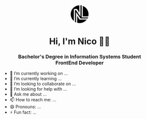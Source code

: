 <!--
**nlukestik/nlukestik** is a ✨ _special_ ✨ repository because its `README.md` (this file) appears on your GitHub profile.

Here are some ideas to get you started:

- 🔭 I’m currently working on ...
- 🌱 I’m currently learning ...
- 👯 I’m looking to collaborate on ...
- 🤔 I’m looking for help with ...
- 💬 Ask me about ...
- 📫 How to reach me: ...
- 😄 Pronouns: ...
- ⚡ Fun fact: ...
-->
<p align="center">
  <img width="60" height="60" src="https://raw.githubusercontent.com/nlukestik/nlukestik/main/NL7%2Bmini.png">
</p>
<h1 align="center">Hi, I'm Nico 👋🏼</h1>
<h3 align="center">
  Bachelor's Degree in Information Systems Student<br/>
  FrontEnd Developer
</h3>


- 🔭 I’m currently working on ...<br/>
- 🌱 I’m currently learning ...<br/>
- 👯 I’m looking to collaborate on ...<br/>
- 🤔 I’m looking for help with ...<br/>
- 💬 Ask me about ...<br/>
- 📫 How to reach me: ...<br/>
- 😄 Pronouns: ...<br/>
- ⚡ Fun fact: ...<br/>

